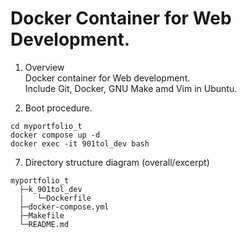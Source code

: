 # Docker Container for Web Development.  

1. Overview  
Docker container for Web development.  
Include Git, Docker, GNU Make amd Vim in Ubuntu.  

2. Boot procedure.  
```
cd myportfolio_t
docker compose up -d
docker exec -it 901tol_dev bash
```  
7. Directory structure diagram (overall/excerpt)  
```
myportfolio_t
  ├─k_901tol_dev
  |   └─Dockerfile
  ├─docker-compose.yml
  ├─Makefile
  └─README.md
```
